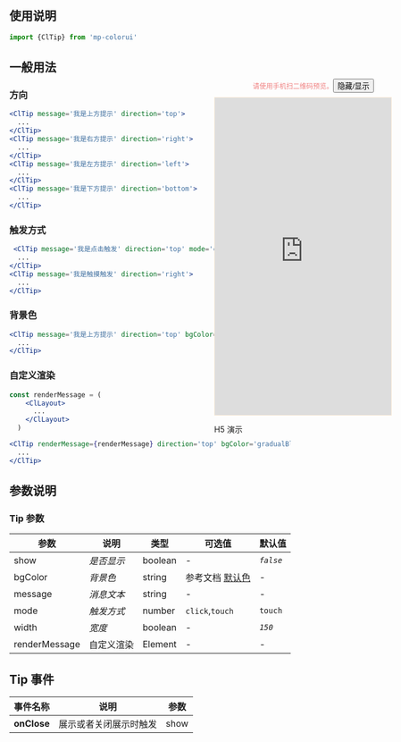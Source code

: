 ## 使用说明

```jsx
import {ClTip} from 'mp-colorui'
```

## 一般用法

### 方向

```jsx
<ClTip message='我是上方提示' direction='top'>
  ...
</ClTip>
<ClTip message='我是右方提示' direction='right'>
  ...
</ClTip>
<ClTip message='我是左方提示' direction='left'>
  ...
</ClTip>
<ClTip message='我是下方提示' direction='bottom'>
  ...
</ClTip>
```

### 触发方式

```jsx
 <ClTip message='我是点击触发' direction='top' mode='click'>
  ...
</ClTip>
<ClTip message='我是触摸触发' direction='right'>
  ...
</ClTip>
```



### 背景色

```jsx
<ClTip message='我是上方提示' direction='top' bgColor='gradualBlue'>
  ...
</ClTip>
```



### 自定义渲染

```jsx
const renderMessage = (
    <ClLayout>
      ...
    </ClLayout>
  )

<ClTip renderMessage={renderMessage} direction='top' bgColor='gradualBlue' mode='click' width={350}>
  ...
</ClTip>
```





## 参数说明

### Tip 参数

| 参数          | 说明       | 类型    | 可选值                         | 默认值    |
| ------------- | ---------- | ------- | ------------------------------ | --------- |
| show          | *是否显示* | boolean | -                              | *`false`* |
| bgColor       | *背景色*   | string  | 参考文档 [默认色](/home/color) | -         |
| message       | *消息文本* | string  | -                              | -         |
| mode          | *触发方式* | number  | `click`,`touch`                | `touch`   |
| width         | *宽度*     | boolean | -                              | *`150`*   |
| renderMessage | 自定义渲染 | Element | -                              | -         |



## Tip 事件

| 事件名称    | 说明                   | 参数 |
| ----------- | ---------------------- | ---- |
| **onClose** | 展示或者关闭展示时触发 | show |



<div style="position: fixed; right:10px; top: 5%">
<div style="width: 355px; display: flex; flex-wrap: wrap; justify-content: center; align-items: center; font-size: 12px; color: lightcoral"><p>请使用手机扫二维码预览。</p>
	<button id='showDemo'> 隐藏/显示 </button></div>
<iframe id='iframe' style="border: 1px solid antiquewhite" src="https://yinliangdream.github.io/mp-colorui-h5-demo/#/pages/components/tip/index" height="568" width="316"></iframe>
<div>
		<p>H5 演示</p>
		<div id='qrcode'></div>
	</div>
</div>

<script>
	new Vue({
		el: '#main',
		mounted() {
			setTimeout(() => {
				const id = document.getElementById("qrcode");
				new QRCode(id, {
					text: "https://yinliangdream.github.io/mp-colorui-h5-demo/#/pages/components/tip/index",
					width: 128,
					height: 128,
					colorDark : "#000000",
					colorLight : "#ffffff",
					correctLevel : QRCode.CorrectLevel.H
				});
				document.querySelector('#showDemo').onclick = function() {
					document.querySelector('#iframe').style.visibility = document.querySelector('#iframe').style.visibility === 'hidden' ? '' : 'hidden';
				}
			});
		}
	})
</script>